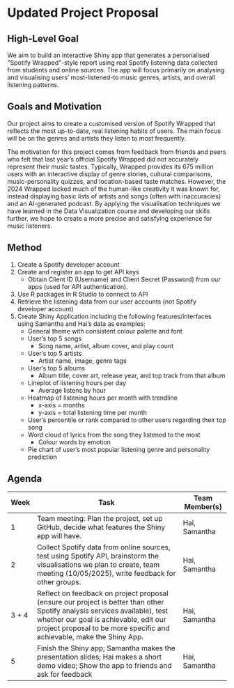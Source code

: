 # Updated Project Proposal

## High-Level Goal

We aim to build an interactive Shiny app that generates a personalised "Spotify Wrapped"-style report using real Spotify listening data collected from students and online sources. The app will focus primarily on analysing and visualising users’ most-listened-to music genres, artists, and overall listening patterns.

## Goals and Motivation

Our project aims to create a customised version of Spotify Wrapped that reflects the most up-to-date, real listening habits of users. The main focus will be on the genres and artists they listen to most frequently.

The motivation for this project comes from feedback from friends and peers who felt that last year’s official Spotify Wrapped did not accurately represent their music tastes. Typically, Wrapped provides its 675 million users with an interactive display of genre stories, cultural comparisons, music-personality quizzes, and location-based taste matches. However, the 2024 Wrapped lacked much of the human-like creativity it was known for, instead displaying basic lists of artists and songs (often with inaccuracies) and an AI-generated podcast. By applying the visualisation techniques we have learned in the Data Visualization course and developing our skills further, we hope to create a more precise and satisfying experience for music listeners.

## Method

1. Create a Spotify developer account  
2. Create and register an app to get API keys  
   - Obtain Client ID (Username) and Client Secret (Password) from our apps (used for API authentication).  
3. Use R packages in R Studio to connect to API  
4. Retrieve the listening data from our user accounts (not Spotify developer account)  
5. Create Shiny Application including the following features/interfaces using Samantha and Hai’s data as examples:
   - General theme with consistent colour palette and font
   - User’s top 5 songs  
     - Song name, artist, album cover, and play count  
   - User’s top 5 artists  
     - Artist name, image, genre tags  
   - User’s top 5 albums  
     - Album title, cover art, release year, and top track from that album  
   - Lineplot of listening hours per day  
     - Average listens by hour  
   - Heatmap of listening hours per month with trendline  
     - x-axis = months  
     - y-axis = total listening time per month  
   - User’s percentile or rank compared to other users regarding their top song  
   - Word cloud of lyrics from the song they listened to the most  
     - Colour words by emotion  
   - Pie chart of user’s most popular listening genre and personality prediction  

## Agenda

| Week | Task | Team Member(s) |
|------|------|----------------|
| 1 | Team meeting: Plan the project, set up GitHub, decide what features the Shiny app will have. | Hai, Samantha |
| 2 | Collect Spotify data from online sources, test using Spotify API, brainstorm the visualisations we plan to create, team meeting (10/05/2025), write feedback for other groups. | Hai, Samantha |
| 3 + 4 | Reflect on feedback on project proposal (ensure our project is better than other Spotify analysis services available), test whether our goal is achievable, edit our project proposal to be more specific and achievable, make the Shiny App. | Hai, Samantha |
| 5 | Finish the Shiny app; Samantha makes the presentation slides; Hai makes a short demo video; Show the app to friends and ask for feedback | Hai, Samantha |

